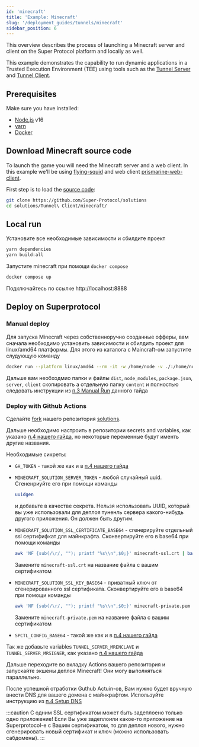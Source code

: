 ```yaml
---
id: 'minecraft'
title: 'Example: Minecraft'
slug: '/deployment_guides/tunnels/minecraft'
sidebar_position: 6
---
```


This overview describes the process of launching a Minecraft server and client on the Super Protocol platform and locally as well.

This example demonstrates the capability to run dynamic applications in a Trusted Execution Environment (TEE) using tools such as the [Tunnel Server](/developers/fundamentals/tunnels/server) and [Tunnel Client](/developers/fundamentals/tunnels/client).

## Prerequisites

Make sure you have installed:

- [Node.js](https://nodejs.org/en/download/package-manager) v16
- [yarn](https://classic.yarnpkg.com/lang/en/docs/install/#mac-stable)
- [Docker](https://docs.docker.com/engine/install/)

## Download Minecraft source code

To launch the game you will need the Minecraft server and a web client.
In this example we'll be using [flying-squid](https://github.com/PrismarineJS/flying-squid) and web client [prismarine-web-client](https://github.com/PrismarineJS/prismarine-web-client).

First step is to load the [source code](https://github.com/Super-Protocol/solutions):

```bash
git clone https://github.com/Super-Protocol/solutions
cd solutions/Tunnel\ Client/minecraft/
```

## Local run

Установите все необходимые зависимости и сбилдите проект

```bash
yarn dependencies
yarn build:all
```

Запустите minecraft при помощи `docker compose`

```bash
docker compose up
```

Подключайтесь по ссылке http://localhost:8888

## Deploy on Superprotocol

### Manual deploy

Для запуска Minecraft через собственноручно созданные офферы, вам сначала необходимо установить зависимости и сбилдить проект для linux/amd64 платформы. Для этого из каталога с Maincraft-ом запустите слудующую команду

```bash
docker run --platform linux/amd64 --rm -it -w /home/node -v ./:/home/node node:16-buster yarn dependencies && yarn build:all
```

Дальше вам необходмио папки и файлы `dist`, `node_modules`, `package.json`, `server`, `client` скопировать а отдельную папку `content` и полностью следовать инструкции из [п.3 Manual Run](/developers/deployment_guides/tunnels/manual_run) данного гайда

### Deploy with Github Actions

Сделайте [fork](https://docs.github.com/en/get-started/quickstart/fork-a-repo) нашего репозитория [solutions](https://github.com/Super-Protocol/solutions).

Дальше необходимо настроить в репозитории secrets and variables, как указано [п.4 нашего гайда](/developers/deployment_guides/tunnels/repo#preparing-secrets-and-variables), но некоторые переменные будут именть другие названия.

Необходимые сикреты:

- `GH_TOKEN` - такой же как и в [п.4 нашего гайда](/developers/deployment_guides/tunnels/repo#preparing-secrets-and-variables)

- `MINECRAFT_SOLUTION_SERVER_TOKEN` - любой случайный uuid. Сгененриуйте его при помощи команды

  ```bash
  uuidgen
  ```

  и добавьте в качестве секрета. Нельзя использовать UUID, который вы уже использовали для деплоя туненль сервера какого-нибудь другого приложения. Он должен быть другим.

- `MINECRAFT_SOLUTION_SSL_CERTIFICATE_BASE64` - сгенерируйте отдельный ssl сертифифкат для майнкрафта. Сконвертируйте его в base64 при помощи команды

  ```bash
  awk 'NF {sub(/\r/, ""); printf "%s\\n",$0;}' minecraft-ssl.crt | base64
  ```

  Замените `minecraft-ssl.crt` на название файла с вашим сертификатом

- `MINECRAFT_SOLUTION_SSL_KEY_BASE64` - приватный ключ от сгенерированного ssl сертификата. Сконвертируйте его в base64 при помощи команды

  ```bash
  awk 'NF {sub(/\r/, ""); printf "%s\\n",$0;}' minecraft-private.pem | base64
  ```

  Замените `minecraft-private.pem` на название файла с вашим сертификатом

- `SPCTL_CONFIG_BASE64` - такой же как и в [п.4 нашего гайда](/developers/deployment_guides/tunnels/repo#preparing-secrets-and-variables)

Так же добавьте variables `TUNNEL_SERVER_MRENCLAVE` и `TUNNEL_SERVER_MRSIGNER`, как указано [п.4 нашего гайда](/developers/deployment_guides/tunnels/repo#preparing-secrets-and-variables)

Дальше переходите во вкладку Actions вашего репозитория и запускайте экшены деплоя Minecraft! Они могу выполняться параллельно.

После успешной отработки Guthub Actuin-ов, Вам нужно будет вручную внести DNS для вашего домена с майнкрафтом. Используйте инструкцию из [п.4 Setup DNS](/developers/deployment_guides/tunnels/repo#setup-dns)

:::caution
С одним SSL сертификатом может быть задеплоено только одно приложение!
Если Вы уже задеплоили какое-то приложение на Superprotocol-е с Вашим сертификатом, то для деплоя нового, нужно сгенерировать новый сертификат и ключ (можно использовать сабдомены).
:::
